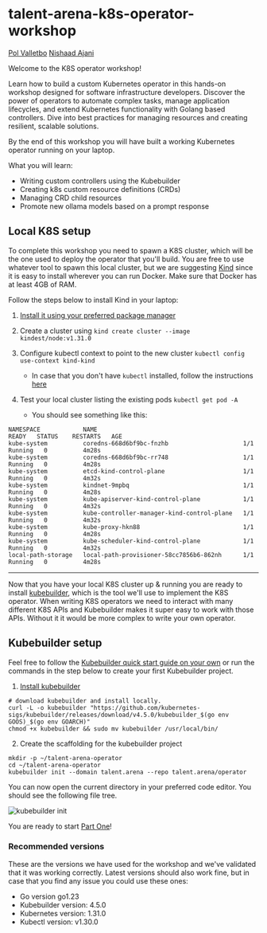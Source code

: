 # talent-arena-k8s-operator-workshop
[Pol Valletbo](https://www.linkedin.com/in/polvalletbo/)
[Nishaad Ajani](https://www.linkedin.com/in/nishaad78/)

Welcome to the K8S operator workshop! 

Learn how to build a custom Kubernetes operator in this hands-on workshop designed for
software infrastructure developers.
Discover the power of operators to automate complex tasks, manage application lifecycles,
and extend Kubernetes functionality with Golang based controllers.
Dive into best practices for managing resources and creating resilient, scalable solutions.

By the end of this workshop you will have built a working Kubernetes operator running on your laptop.

What you will learn:

* Writing custom controllers using the Kubebuilder
* Creating k8s custom resource definitions (CRDs)
* Managing CRD child resources
* Promote new ollama models based on a prompt response

## Local K8S setup

To complete this workshop you need to spawn a K8S cluster, which will be the one 
used to deploy the operator that you'll build. You are free to use whatever tool to 
spawn this local cluster, but we are suggesting [Kind](https://github.com/kubernetes-sigs/kind?tab=readme-ov-file)
since it is easy to install wherever you can run Docker. Make sure that Docker has at least 4GB of RAM.

Follow the steps below to install Kind in your laptop: 

1. [Install it using your preferred package manager](https://kind.sigs.k8s.io/docs/user/quick-start/#installing-with-a-package-manager)
2. Create a cluster using `kind create cluster --image kindest/node:v1.31.0`
3. Configure kubectl context to point to the new cluster `kubectl config use-context kind-kind`

   * In case that you don't have `kubectl` installed, follow the instructions [here](https://kubernetes.io/docs/tasks/tools/#kubectl)
 
4. Test your local cluster listing the existing pods `kubectl get pod -A`

   * You should see something like this:

```
NAMESPACE            NAME                                         READY   STATUS    RESTARTS   AGE
kube-system          coredns-668d6bf9bc-fnzhb                     1/1     Running   0          4m28s
kube-system          coredns-668d6bf9bc-rr748                     1/1     Running   0          4m28s
kube-system          etcd-kind-control-plane                      1/1     Running   0          4m32s
kube-system          kindnet-9mpbq                                1/1     Running   0          4m28s
kube-system          kube-apiserver-kind-control-plane            1/1     Running   0          4m32s
kube-system          kube-controller-manager-kind-control-plane   1/1     Running   0          4m32s
kube-system          kube-proxy-hkn88                             1/1     Running   0          4m28s
kube-system          kube-scheduler-kind-control-plane            1/1     Running   0          4m32s
local-path-storage   local-path-provisioner-58cc7856b6-862nh      1/1     Running   0          4m28s
```

---

Now that you have your local K8S cluster up & running you are ready to install
[kubebuilder](https://book.kubebuilder.io/introduction),
which is the tool we'll use to implement the K8S operator. When writing K8S operators we need
to interact with many different K8S APIs and Kubebuilder makes it super easy to work with those
APIs. Without it it would be more complex to write your own operator. 

## Kubebuilder setup

Feel free to follow the [Kubebuilder quick start guide on your own](https://book.kubebuilder.io/quick-start#quick-start)
or run the commands in the step below to create your first Kubebuilder project.

1. [Install kubebuilder](https://book.kubebuilder.io/quick-start#installation) 

```
# download kubebuilder and install locally.
curl -L -o kubebuilder "https://github.com/kubernetes-sigs/kubebuilder/releases/download/v4.5.0/kubebuilder_$(go env GOOS)_$(go env GOARCH)"
chmod +x kubebuilder && sudo mv kubebuilder /usr/local/bin/
```

2. Create the scaffolding for the kubebuilder project

```
mkdir -p ~/talent-arena-operator
cd ~/talent-arena-operator
kubebuilder init --domain talent.arena --repo talent.arena/operator
```

You can now open the current directory in your preferred code editor. You should see the following 
file tree.

![kubebuilder init](/img/kubebuilder_scaffolding.png)

You are ready to start [Part One](./docs/part_one.md)!

### Recommended versions

These are the versions we have used for the workshop and we've validated that it was working correctly.
Latest versions should also work fine, but in case that you find any issue you could use these ones:

* Go version go1.23
* Kubebuilder version: 4.5.0
* Kubernetes version: 1.31.0
* Kubectl version: v1.30.0
   
